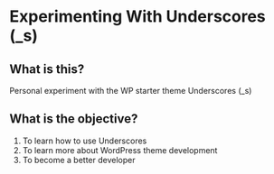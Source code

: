Experimenting With Underscores (_s)
===

What is this?
---

Personal experiment with the WP starter theme Underscores (_s)

What is the objective?
---
1. To learn how to use Underscores
2. To learn more about WordPress theme development
3. To become a better developer
